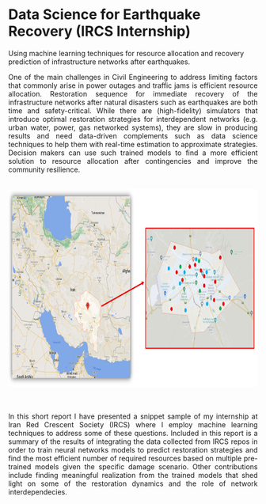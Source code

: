 # Data Science for Earthquake Recovery (IRCS Internship)
Using machine learning techniques for resource allocation and recovery prediction of infrastructure networks after earthquakes.

<div align="justify"> One of the main challenges in Civil Engineering to address limiting factors that commonly arise in power outages and traffic jams is efficient resource allocation. Restoration sequence for immediate recovery of the infrastructure networks after natural disasters such as earthquakes are both time and safety-critical. While there are (high-fidelity) simulators that introduce optimal restoration strategies for interdependent networks (e.g. urban water, power, gas networked systems), they are slow in producing results and need data-driven complements such as data science techniques to help them with real-time estimation to approximate strategies. Decision makers can use such trained models to find a more efficient solution to resource allocation after contingencies and improve the community resilience. </div> <br>

<p float="left">
  <img src=Iran_Kerman.png width="700" height="400" />
</p> <br> <br>

<div align="justify"> In this short report I have presented a snippet sample of my internship at Iran Red Crescent Society (IRCS) where I employ machine learning techniques to address some of these questions. Included in this report is a summary of the results of integrating the data collected from IRCS repos in order to train neural networks models to predict restoration strategies and find the most efficient number of required resources based on multiple pre-trained models given the specific damage scenario. Other contributions include finding meaningful realization from the trained models that shed light on some of the restoration dynamics and the role of network interdependecies. </div> <br>

